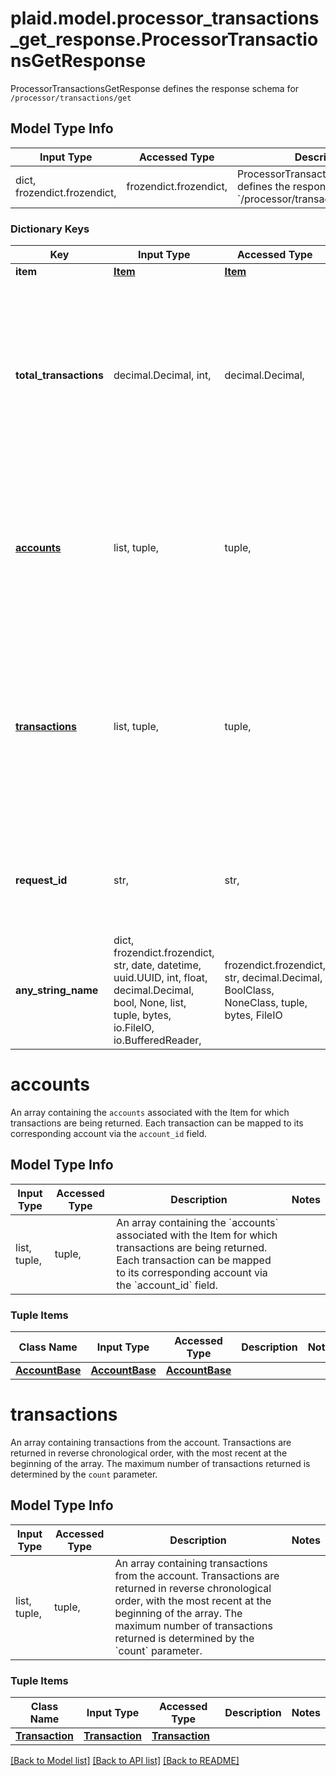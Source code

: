 # plaid.model.processor_transactions_get_response.ProcessorTransactionsGetResponse

ProcessorTransactionsGetResponse defines the response schema for `/processor/transactions/get`

## Model Type Info
Input Type | Accessed Type | Description | Notes
------------ | ------------- | ------------- | -------------
dict, frozendict.frozendict,  | frozendict.frozendict,  | ProcessorTransactionsGetResponse defines the response schema for &#x60;/processor/transactions/get&#x60; | 

### Dictionary Keys
Key | Input Type | Accessed Type | Description | Notes
------------ | ------------- | ------------- | ------------- | -------------
**item** | [**Item**](Item.md) | [**Item**](Item.md) |  | 
**total_transactions** | decimal.Decimal, int,  | decimal.Decimal,  | The total number of transactions available within the date range specified. If &#x60;total_transactions&#x60; is larger than the size of the &#x60;transactions&#x60; array, more transactions are available and can be fetched via manipulating the &#x60;offset&#x60; parameter. | 
**[accounts](#accounts)** | list, tuple,  | tuple,  | An array containing the &#x60;accounts&#x60; associated with the Item for which transactions are being returned. Each transaction can be mapped to its corresponding account via the &#x60;account_id&#x60; field. | 
**[transactions](#transactions)** | list, tuple,  | tuple,  | An array containing transactions from the account. Transactions are returned in reverse chronological order, with the most recent at the beginning of the array. The maximum number of transactions returned is determined by the &#x60;count&#x60; parameter. | 
**request_id** | str,  | str,  | A unique identifier for the request, which can be used for troubleshooting. This identifier, like all Plaid identifiers, is case sensitive. | 
**any_string_name** | dict, frozendict.frozendict, str, date, datetime, uuid.UUID, int, float, decimal.Decimal, bool, None, list, tuple, bytes, io.FileIO, io.BufferedReader,  | frozendict.frozendict, str, decimal.Decimal, BoolClass, NoneClass, tuple, bytes, FileIO | any string name can be used but the value must be the correct type | [optional]

# accounts

An array containing the `accounts` associated with the Item for which transactions are being returned. Each transaction can be mapped to its corresponding account via the `account_id` field.

## Model Type Info
Input Type | Accessed Type | Description | Notes
------------ | ------------- | ------------- | -------------
list, tuple,  | tuple,  | An array containing the &#x60;accounts&#x60; associated with the Item for which transactions are being returned. Each transaction can be mapped to its corresponding account via the &#x60;account_id&#x60; field. | 

### Tuple Items
Class Name | Input Type | Accessed Type | Description | Notes
------------- | ------------- | ------------- | ------------- | -------------
[**AccountBase**](AccountBase.md) | [**AccountBase**](AccountBase.md) | [**AccountBase**](AccountBase.md) |  | 

# transactions

An array containing transactions from the account. Transactions are returned in reverse chronological order, with the most recent at the beginning of the array. The maximum number of transactions returned is determined by the `count` parameter.

## Model Type Info
Input Type | Accessed Type | Description | Notes
------------ | ------------- | ------------- | -------------
list, tuple,  | tuple,  | An array containing transactions from the account. Transactions are returned in reverse chronological order, with the most recent at the beginning of the array. The maximum number of transactions returned is determined by the &#x60;count&#x60; parameter. | 

### Tuple Items
Class Name | Input Type | Accessed Type | Description | Notes
------------- | ------------- | ------------- | ------------- | -------------
[**Transaction**](Transaction.md) | [**Transaction**](Transaction.md) | [**Transaction**](Transaction.md) |  | 

[[Back to Model list]](../../README.md#documentation-for-models) [[Back to API list]](../../README.md#documentation-for-api-endpoints) [[Back to README]](../../README.md)

